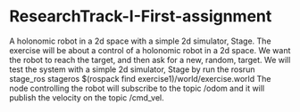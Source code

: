 # ResearchTrack-I-First-assignment
A holonomic robot in a 2d space with a simple 2d simulator, Stage.
The exercise will be about a control of a holonomic robot in a 2d space. We want the robot to reach the target, and then ask for a new, random, target. We will test the system with a simple 2d simulator, Stage by run the 
rosrun stage_ros stageros $(rospack find exercise1)/world/exercise.world
The node controlling the robot will subscribe to the topic /odom and it will publish the velocity on the topic /cmd_vel.
